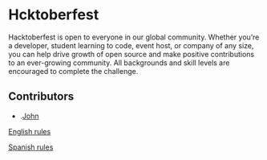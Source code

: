 # Hcktoberfest
Hacktoberfest is open to everyone in our global community. Whether you’re a developer, student learning to code, event host, or company of any size, you can help drive growth of open source and make positive contributions to an ever-growing community. All backgrounds and skill levels are encouraged to complete the challenge.

## Contributors
- .[John](https://github.com/johnang-dev)

[English rules](./CONTRIBUTING.md)

[Spanish rules](./CONTRIBUTING.es.md)
